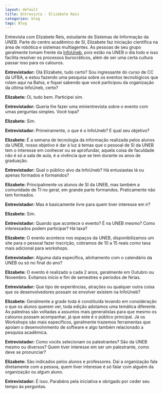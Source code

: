 ```yaml
---
layout: default
title: Entrevista - Elizabete Reis
categories: blog
tags: Blog
---
```


Entrevista com Elizabete Reis, estudante de Sistemas de Informação da UNEB. Parte do centro acadêmico de SI, Elizabete faz iniciação científica na área de robótica e sistemas multiagentes. As pessoas de seu grupo geralmente tomam frente da [InfoUneb](2017-03-06-infouneb.md), pois estão na UNEB o dia todo e isso facilita resolver os processos burocráticos, além de ser uma certa cultura passar isso para os calouros.

**Entrevistador:** Olá Elizabete, tudo certo? Sou ingressante do curso de CC da UFBA, e estou fazendo uma pesquisa sobre os eventos tecnológicos que rolam aqui na Bahia, e fiquei sabendo que você participou da organização da última InfoUneb, certo?

**Elizabete:** Oi, tudo bem. Participei sim.

**Entrevistador:** Queria lhe fazer uma minientrevista sobre o evento com umas perguntas simples. Você topa?

**Elizabete:** Sim.

**Entrevistador:** Primeiramente, o que é o InfoUneb? E qual seu objetivo?

**Elizabete:** É a semana de tecnologia da informação realizada pelos alunos da UNEB, nosso objetivo é dar à luz à temas que o pessoal de SI da UNEB tem o interesse em conhecer ou se aprofundar, aquela coisa de faculdade não é só a sala de aula, é a vivência que se tem durante os anos de graduação.

**Entrevistador:** Qual o público alvo da InfoUneb? Há entusiastas lá ou apenas formados e formandos?

**Elizabete:** Principalmente os alunos de SI da UNEB, mas também a comunidade de TI no geral, em grande parte formandos. Praticamente não tem formados.

**Entrevistador:** Mas é basicamente livre para quem tiver interesse em ir?

**Elizabete:** Sim.

**Entrevistador:** Quando que acontece o evento? É na UNEB mesmo? Como interessados podem participar? Há taxa?

**Elizabete:** O evento acontece nos espaços da UNEB, disponibilizamos um site para o pessoal fazer inscrição, cobramos de 10 a 15 reais como taxa mais adicional para workshops.

**Entrevistador:** Alguma data específica, alinhamento com o calendário da UNEB ou só no final do ano?

**Elizabete:** O evento é realizado a cada 2 anos, geralmente em Outubro ou Novembro. Evitamos início e fim de semestres e períodos de férias.

**Entrevistador:** Que tipo de experiências, atrações ou qualquer outra coisa que os desenvolvedores possam se envolver existem na InfoUneb?

**Elizabete:** Geralmente a grade toda é constituída levando em consideração o que os alunos querem ver, toda edição adotamos uma temática diferente. As palestras são voltadas a assuntos mais generalistas para que mesmo os calouros possam acompanhar, já que este é o público principal. Já os Workshops são mais específicos, geralmente trazemos ferramentas que apoiam o desenvolvimento de software e algo também relacionado a pesquisa acadêmica.

**Entrevistador:** Como vocês selecionam os palestrantes? São da UNEB mesmo ou diversos? Quem tiver interesse em ser um palestrante, como deve se pronunciar?

**Elizabete:** São indicados pelos alunos e professores. Daí a organização fala diretamente com a pessoa, quem tiver interesse é só falar com alguém da organização ou algum aluno.

**Entrevistador:** É isso. Parabéns pela iniciativa e obrigado por ceder seu tempo às perguntas.
